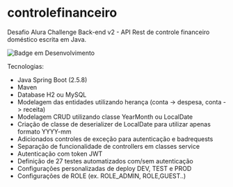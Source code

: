# controlefinanceiro
Desafio Alura Challenge Back-end v2 - API Rest de controle financeiro doméstico escrita em Java.

![Badge em Desenvolvimento](http://img.shields.io/static/v1?label=STATUS&message=EM%20DESENVOLVIMENTO&color=GREEN&style=for-the-badge)

Tecnologias:
- Java Spring Boot (2.5.8)
- Maven
- Database H2 ou MySQL
- Modelagem das entidades utilizando herança (conta -> despesa, conta -> receita)
- Modelagem CRUD utilizando classe YearMonth ou LocalDate
- Criação de classe de deserializer de LocalDate para utilizar apenas formato YYYY-mm
- Adicionados controles de exceção para autenticação e badrequests
- Separação de funcionalidade de controllers em classes service
- Autenticação com token JWT
- Definição de 27 testes automatizados com/sem autenticação
- Configurações personalizadas de deploy DEV, TEST e PROD
- Configurações de ROLE (ex. ROLE_ADMIN, ROLE,GUEST..)


